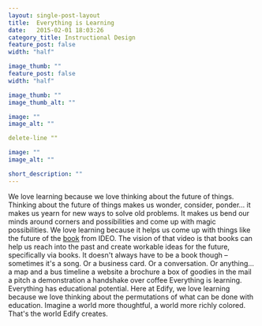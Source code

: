 ```yaml
---
layout: single-post-layout
title:  Everything is Learning
date:   2015-02-01 18:03:26
category_title: Instructional Design
feature_post: false
width: "half"

image_thumb: ""
feature_post: false
width: "half"

image_thumb: ""
image_thumb_alt: ""

image: ""
image_alt: ""

delete-line ""

image: ""
image_alt: ""

short_description: ""
---
```


We love learning because we love thinking about the future of things. Thinking about the future of things makes us wonder, consider, ponder… it makes us yearn for new ways to solve old problems. It makes us bend our minds around corners and possibilities and come up with magic possibilities. We love learning because it helps us come up with things like the future of the [book](http://vimeo.com/15142335) from IDEO. The vision of that video is that books can help us reach into the past and create workable ideas for the future, specifically via books. It doesn't always have to be a book though – sometimes it's a song. Or a business card. Or a conversation. Or anything…  a map and a bus timeline  a website  a brochure  a box of goodies in the mail  a pitch  a demonstration  a handshake over coffee  Everything is learning. Everything has educational potential. Here at Edify, we love learning because we love thinking about the permutations of what can be done with education. Imagine a world more thoughtful, a world more richly colored. That's the world Edify creates.

